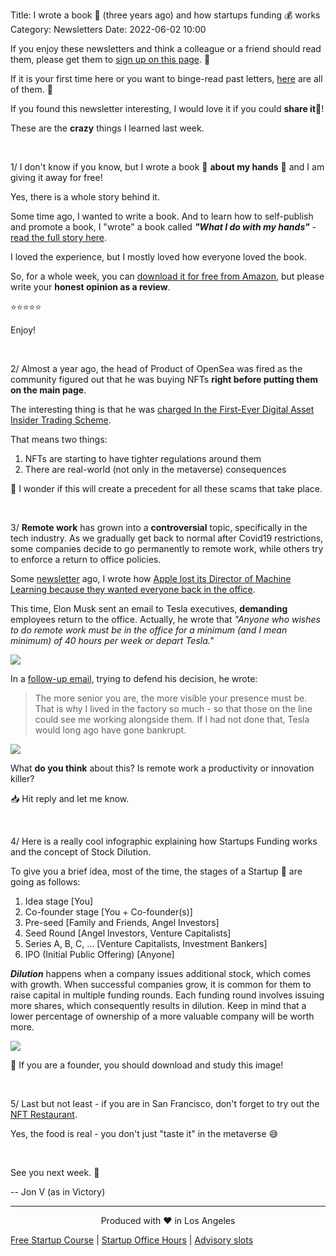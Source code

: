 Title: I wrote a book 📘 (three years ago) and how startups funding 💰 works
Category: Newsletters
Date: 2022-06-02 10:00


If you enjoy these newsletters and think a colleague or a friend should read them, please get them to [sign up on this page](https://jon.io/). 📝

If it is your first time here or you want to binge-read past letters, [here](https://jon.io/category/newsletters) are all of them. 📰

If you found this newsletter interesting, I would love it if you could **share it**🔗!

These are the **crazy** things I learned last week.

<br>

1/ I don't know if you know, but I wrote a book 📘 **about my hands** 👐 and I am giving it away for free!

Yes, there is a whole story behind it.

Some time ago, I wanted to write a book. And to learn how to self-publish and promote a book, I "wrote" a book called _**"What I do with my hands"**_ - [read the full story here](https://jon.io/why-i-wrote-a-book-about-my-hands).

I loved the experience, but I mostly loved how everyone loved the book.

So, for a whole week, you can [download it for free from Amazon](https://www.amazon.com/What-I-do-my-hands-ebook/dp/B0832CT9FT), but please write your **honest opinion as a review**.

⭐⭐⭐⭐⭐

Enjoy! 

<br>

2/ Almost a year ago, the head of Product of OpenSea was fired as the community figured out that he was buying NFTs **right before putting them on the main page**.

The interesting thing is that he was [charged In the First-Ever Digital Asset Insider Trading Scheme](https://www.justice.gov/usao-sdny/pr/former-employee-nft-marketplace-charged-first-ever-digital-asset-insider-trading-scheme).

That means two things:
1. NFTs are starting to have tighter regulations around them
2. There are real-world (not only in the metaverse) consequences

🤔 I wonder if this will create a precedent for all these scams that take place.

<br>

3/ **Remote work** has grown into a **controversial** topic, specifically in the tech industry. As we gradually get back to normal after Covid19 restrictions, some companies decide to go permanently to remote work, while others try to enforce a return to office policies.

Some [newsletter](https://jon.io/the-wealth-transfer-has-started-but-it-is-not-what-you-think) ago, I wrote how [Apple lost its Director of Machine Learning because they wanted everyone back in the office](https://www.engadget.com/an-apple-machine-learning-director-resigned-over-its-office-return-policy-115040691.html).

This time, Elon Musk sent an email to Tesla executives, **demanding** employees return to the office. Actually, he wrote that _"Anyone who wishes to do remote work must be in the office for a minimum (and I mean *minimum*) of 40 hours per week or depart Tesla."_

![](https://sendfoxprod.b-cdn.net/media/WYBZ8qRW8v9okHRFTABfRmh0CP6jpWlh8AUhCRPx16325)

In a [follow-up email](https://twitter.com/SamNissim/status/1531810291222192130), trying to defend his decision, he wrote:

> The more senior you are, the more visible your presence must be. That is why I lived in the factory so much - so that those on the line could see me working alongside them. If I had not done that, Tesla would long ago have gone bankrupt.

![](https://sendfoxprod.b-cdn.net/media/4oE10Wmi6QvWfYQJ6kXDP2r6Q5fa3MJVPnydKE0S16325)

What **do you think** about this? Is remote work a productivity or innovation killer?

📥 Hit reply and let me know. 


<br>

4/ Here is a really cool infographic explaining how Startups Funding works and the concept of Stock Dilution.

To give you a brief idea, most of the time, the stages of a Startup 🚀 are going as follows:

1. Idea stage [You]
2. Co-founder stage [You + Co-founder(s)]
3. Pre-seed [Family and Friends, Angel Investors]
4. Seed Round [Angel Investors, Venture Capitalists]
5. Series A, B, C, ... [Venture Capitalists, Investment Bankers]
6. IPO (Initial Public Offering) [Anyone]

_**Dilution**_ happens when a company issues additional stock, which comes with growth. When successful companies grow, it is common for them to raise capital in multiple funding rounds. Each funding round involves issuing more shares, which consequently results in dilution. Keep in mind that a lower percentage of ownership of a more valuable company will be worth more.

![](https://sendfoxprod.b-cdn.net/media/LrjV8b62M4nQCpscqaVYse66p3btzTuDMsaRAHDf16325)

💾 If you are a founder, you should download and study this image!

<br>

5/ Last but not least - if you are in San Francisco, don't forget to try out the [NFT Restaurant](https://sf.eater.com/2022/6/1/23150217/san-francisco-nft-restaurant-club-sho).

Yes, the food is real - you don't just "taste it" in the metaverse 😅

<br>

See you next week. 🚀

-- Jon V (as in Victory)

---

<div align="center">
  Produced with ❤️ in Los Angeles
</div>


[Free Startup Course](https://jon.io/pages/built-to-fail) | [Startup Office Hours](https://jon.io/startup-office-hours) | [Advisory slots](https://jon.io/advisory)

